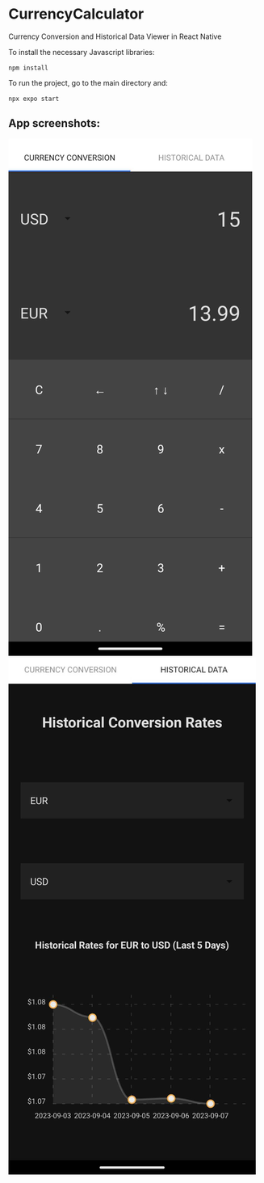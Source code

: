 # CurrencyCalculator
Currency Conversion and Historical Data Viewer in React Native



To install the necessary Javascript libraries:

```
npm install
```

To run the project, go to the main directory and:

```
npx expo start
```

## App screenshots:

![Screenshot](README1.jpg)
![Screenshot2](README2.jpg)
